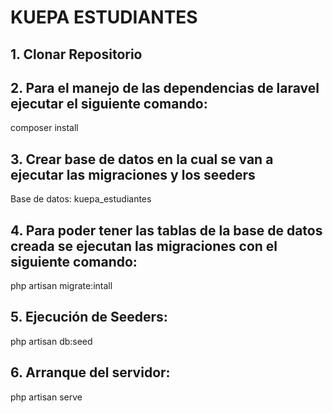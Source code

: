 # KUEPA ESTUDIANTES
## 1. Clonar Repositorio
## 2. Para el manejo de las dependencias de laravel ejecutar el siguiente comando:
composer install
## 3. Crear base de datos en la cual se van a ejecutar las migraciones y los seeders
Base de datos: kuepa_estudiantes
## 4. Para poder tener las tablas de la base de datos creada se ejecutan las migraciones con el siguiente comando: 
php artisan migrate:intall
## 5. Ejecución de Seeders:
php artisan db:seed
## 6. Arranque del servidor:
php artisan serve